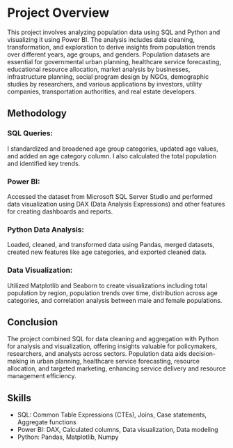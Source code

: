 # Project Overview

This project involves analyzing population data using SQL and Python and visualizing it using Power BI. The analysis includes data cleaning, transformation, and exploration to derive insights from population trends over different years, age groups, and genders. Population datasets are essential for governmental urban planning, healthcare service forecasting, educational resource allocation, market analysis by businesses, infrastructure planning, social program design by NGOs, demographic studies by researchers, and various applications by investors, utility companies, transportation authorities, and real estate developers.

## Methodology

### SQL Queries:

I standardized and broadened age group categories, updated age values, and added an age category column. I also calculated the total population and identified key trends.

### Power BI:

Accessed the dataset from Microsoft SQL Server Studio and performed data visualization using DAX (Data Analysis Expressions) and other features for creating dashboards and reports.

### Python Data Analysis:

Loaded, cleaned, and transformed data using Pandas, merged datasets, created new features like age categories, and exported cleaned data.

### Data Visualization:

Utilized Matplotlib and Seaborn to create visualizations including total population by region, population trends over time, distribution across age categories, and correlation analysis between male and female populations.

## Conclusion

The project combined SQL for data cleaning and aggregation with Python for analysis and visualization, offering insights valuable for policymakers, researchers, and analysts across sectors. Population data aids decision-making in urban planning, healthcare service forecasting, resource allocation, and targeted marketing, enhancing service delivery and resource management efficiency.

## Skills

- SQL: Common Table Expressions (CTEs), Joins, Case statements, Aggregate functions
- Power BI: DAX, Calculated columns, Data visualization, Data modeling
- Python: Pandas, Matplotlib, Numpy
